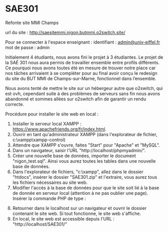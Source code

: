 # SAE301
Refonte site MMI Champs

url du site : http://saesitemmi.nigon.butmmi.o2switch.site/

Pour se connecter à l'espace enseignant : 
identifiant : admin@univ-eiffel.fr
mot de passe : admin

Initialement 4 étudiants, nous avons fini le projet à 3 étudiantes. Le projet de la SAÉ 301 nous aura permis de travailler ensemble entre profils différents. Ce pourquoi nous avons toutes été en mesure de trouver notre place car nos tâches arrivaient à se compléter pour au final avoir conçu le redesign du site du BUT MMI de Champs-sur-Marne, fonctionnel dans l’ensemble.

Nous avons tenté de mettre le site sur un hébergeur autre que o2switch, qui est ovh, cependant suite à des problèmes de serveurs sans fin nous avons abandonné et sommes allées sur o2switch afin de garantir un rendu correcte.

Procédure pour installer le site web en local :
1. Installer le serveur local XAMPP : https://www.apachefriends.org/fr/index.html.
2. Ouvrir en tant qu'administrateur XAMPP (dans l'explorateur de fichier, c:\xampp\xampp-control)
3. Attendre que XAMPP s'ouvre, faites "Start" pour "Apache" et "MySQL".
4. Dans un navigateur, saisir l'URL "http://localhost/phpmyadmin/".
5. Créer une nouvelle base de données, importer le document "nigon_test.sql". Ainsi vous aurez toutes les tables dans une nouvelle base de données.
6. Dans l'explorateur de fichiers, "c:\xampp", allez dans le dossier "htdocs", insérer le dossier "SAE301.zip" et l'extraire, vous aurez tous les fichiers nécessaires au site web.
7. Modifier l'accès à la base de données pour que le site soit lié à la base de donnée en serveur local (attention à ne pas oublier une page).
Insérer la commande PHP de type : 
<?php $db =new PDO('mysql:host=localhost;dbname=NomBaseDeDonnees;port=3306;charset=utf8', 'root', ''); ?>
8. Retourner dans le localhost sur un navigateur et ouvrir le dossier contenant le site web. Si tout fonctionne, le site web s'affiche.
9. En local, le site web est accessible depuis l'URL : "http://localhost/SAE301/"
